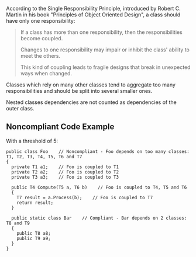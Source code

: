 According to the Single Responsibility Principle, introduced by Robert C. Martin in his book "Principles of Object Oriented Design", a class should have only one responsibility:

> If a class has more than one responsibility, then the responsibilities become coupled.
> 
>   
> Changes to one responsibility may impair or inhibit the class' ability to meet the others.
> 
>   
> This kind of coupling leads to fragile designs that break in unexpected ways when changed.

Classes which rely on many other classes tend to aggregate too many responsibilities and should be split into several smaller ones.
 
Nested classes dependencies are not counted as dependencies of the outer class.
 
## Noncompliant Code Example
 
With a threshold of 5:

    public class Foo    // Noncompliant - Foo depends on too many classes: T1, T2, T3, T4, T5, T6 and T7
    {
      private T1 a1;    // Foo is coupled to T1
      private T2 a2;    // Foo is coupled to T2
      private T3 a3;    // Foo is coupled to T3
    
      public T4 Compute(T5 a, T6 b)    // Foo is coupled to T4, T5 and T6
      {
        T7 result = a.Process(b);    // Foo is coupled to T7
        return result;
      }
    
      public static class Bar    // Compliant - Bar depends on 2 classes: T8 and T9
      {
        public T8 a8;
        public T9 a9;
      }
    }
